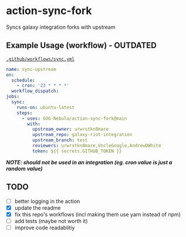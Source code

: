 # action-sync-fork

Syncs galaxy integration forks with upstream

## Example Usage (workflow) - OUTDATED

[`.github/workflows/sync.yml`](https://github.com/GOG-Nebula/galaxy-riot-integration/blob/9da15bdfd5f30f2aa6e887491d7f53d0853adeae/.github/workflows/sync.yml)

```yaml
name: sync-upstream
on:
  schedule:
    - cron: '23 * * * *'
  workflow_dispatch:
jobs:
  sync:
    runs-on: ubuntu-latest
    steps:
      - uses: GOG-Nebula/action-sync-fork@main
        with:
          upstream_owner: urwrstkn8mare
          upstream_repo: galaxy-riot-integration
          upstream_branch: test
          reviewers: urwrstkn8mare,UncleGoogle,AndrewDWhite
          token: ${{ secrets.GITHUB_TOKEN }}
```

**_NOTE: should not be used in an integration (eg. cron value is just a random value)_**

## TODO

- [ ] better logging in the action
- [x] update the readme
- [x] fix this repo's workflows (incl making them use yarn instead of npm)
- [ ] add tests (maybe not worth it)
- [ ] improve code readablitiy
